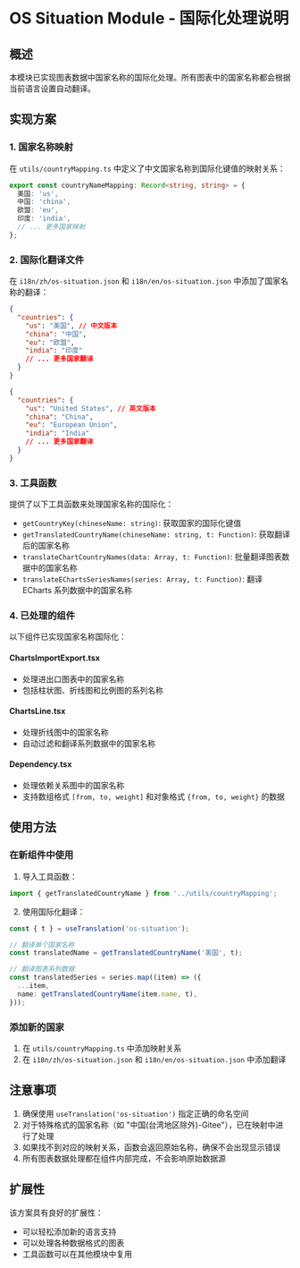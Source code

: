 # OS Situation Module - 国际化处理说明

## 概述

本模块已实现图表数据中国家名称的国际化处理。所有图表中的国家名称都会根据当前语言设置自动翻译。

## 实现方案

### 1. 国家名称映射

在 `utils/countryMapping.ts` 中定义了中文国家名称到国际化键值的映射关系：

```typescript
export const countryNameMapping: Record<string, string> = {
  美国: 'us',
  中国: 'china',
  欧盟: 'eu',
  印度: 'india',
  // ... 更多国家映射
};
```

### 2. 国际化翻译文件

在 `i18n/zh/os-situation.json` 和 `i18n/en/os-situation.json` 中添加了国家名称的翻译：

```json
{
  "countries": {
    "us": "美国", // 中文版本
    "china": "中国",
    "eu": "欧盟",
    "india": "印度"
    // ... 更多国家翻译
  }
}
```

```json
{
  "countries": {
    "us": "United States", // 英文版本
    "china": "China",
    "eu": "European Union",
    "india": "India"
    // ... 更多国家翻译
  }
}
```

### 3. 工具函数

提供了以下工具函数来处理国家名称的国际化：

- `getCountryKey(chineseName: string)`: 获取国家的国际化键值
- `getTranslatedCountryName(chineseName: string, t: Function)`: 获取翻译后的国家名称
- `translateChartCountryNames(data: Array, t: Function)`: 批量翻译图表数据中的国家名称
- `translateEChartsSeriesNames(series: Array, t: Function)`: 翻译 ECharts 系列数据中的国家名称

### 4. 已处理的组件

以下组件已实现国家名称国际化：

#### ChartsImportExport.tsx

- 处理进出口图表中的国家名称
- 包括柱状图、折线图和比例图的系列名称

#### ChartsLine.tsx

- 处理折线图中的国家名称
- 自动过滤和翻译系列数据中的国家名称

#### Dependency.tsx

- 处理依赖关系图中的国家名称
- 支持数组格式 `[from, to, weight]` 和对象格式 `{from, to, weight}` 的数据

## 使用方法

### 在新组件中使用

1. 导入工具函数：

```typescript
import { getTranslatedCountryName } from '../utils/countryMapping';
```

2. 使用国际化翻译：

```typescript
const { t } = useTranslation('os-situation');

// 翻译单个国家名称
const translatedName = getTranslatedCountryName('美国', t);

// 翻译图表系列数据
const translatedSeries = series.map((item) => ({
  ...item,
  name: getTranslatedCountryName(item.name, t),
}));
```

### 添加新的国家

1. 在 `utils/countryMapping.ts` 中添加映射关系
2. 在 `i18n/zh/os-situation.json` 和 `i18n/en/os-situation.json` 中添加翻译

## 注意事项

1. 确保使用 `useTranslation('os-situation')` 指定正确的命名空间
2. 对于特殊格式的国家名称（如 "中国(台湾地区除外)-Gitee"），已在映射中进行了处理
3. 如果找不到对应的映射关系，函数会返回原始名称，确保不会出现显示错误
4. 所有图表数据处理都在组件内部完成，不会影响原始数据源

## 扩展性

该方案具有良好的扩展性：

- 可以轻松添加新的语言支持
- 可以处理各种数据格式的图表
- 工具函数可以在其他模块中复用
